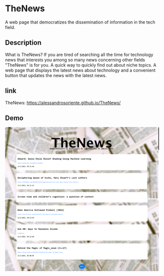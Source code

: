 # TheNews

A web page that democratizes the dissemination of information in the tech field.

## Description

What is TheNews? If you are tired of searching all the time for technology news that interests you among so many news concerning other fields "TheNews" is for you. A quick way to quickly find out about niche topics. A web page that displays the latest news about technology and a convenient button that updates the news with the latest news.

## link

TheNews: https://alessandrosoriente.github.io/TheNews/

## Demo

![Counter Positive](src/img/Screen1.png)
![Counter Positive](src/img/Screen2.png)
